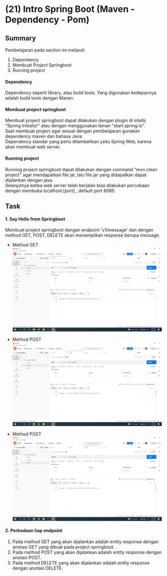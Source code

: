# (21) Intro Spring Boot (Maven - Dependency - Pom)
## Summary
Pembelajaran pada section ini meliputi:
1. Dependency
2. Membuat Project Springboot
3. Running project

#### Dependency
Dependency seperti library, atau build tools. Yang digunakan kedepannya adalah build tools dengan Maven.

#### Membuat project springboot
Membuat project springboot dapat dilakukan dengan plugin di intellij "Spring Initializr" atau dengan menggunakan laman "start.spring.io".  
Saat membuat project agar sesuai dengan pembelajaran gunakan dependency maven dan bahasa Java.  
Dependency standar yang perlu ditambahkan yaitu Spring Web, karena akan membuat web server.

#### Running project
Running project springboot dapat dilakukan dengan command "mvn clean project" agar mendapatkan file jar, lalu file jar yang didapatkan dapat dijalankan dengan java.  
Selanjutnya ketika web server telah berjalan bisa dilakukan percobaan dengan membuka localhost:[port] , default port 8080.

## Task
#### 1. Say Hello from Springboot
Membuat project springboot dengan endpoint 'v1/message' dan dengan method GET, POST, DELETE akan menampilkan response berupa message.
- Method GET  
![GET.png](./screenshots/GET.png)  
  
- Method POST  
![POST.png](./screenshots/POST.png)  
  
- Method POST  
![DEL.png](./screenshots/DEL.png)  

#### 2. Perbedaan tiap endpoint
1. Pada method GET yang akan dijalankan adalah entity response dengan anotasi GET yang dibuat pada project springboot.
2. Pada method POST yang akan dijalankan adalah entity response dengan anotasi POST.
3. Pada method DELETE yang akan dijalankan adalah entity response dengan anotasi DELETE.

